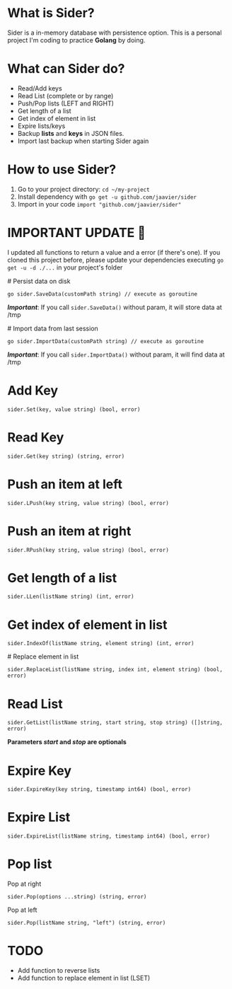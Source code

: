 # What is Sider?
Sider is a in-memory database with persistence option. This is a personal project I'm coding to practice **Golang** by doing.

# What can Sider do?

- Read/Add keys 
- Read List (complete or by range)
- Push/Pop lists (LEFT and RIGHT)
- Get length of a list
- Get index of element in list
- Expire lists/keys 
- Backup **lists** and **keys** in JSON files.
- Import last backup when starting Sider again

# How to use Sider?

1. Go to your project directory: `cd ~/my-project`
2. Install dependency with `go get -u github.com/jaavier/sider`
3. Import in your code `import "github.com/jaavier/sider"`


# IMPORTANT UPDATE 👾

I updated all functions to return a value and a error (if there's one). If you cloned this project before, please update your dependencies executing `go get -u -d ./...` in your project's folder

# Persist data on disk
```golang
go sider.SaveData(customPath string) // execute as goroutine
```
***Important***: If you call `sider.SaveData()` without param, it will store data at /tmp

# Import data from last session
```golang
go sider.ImportData(customPath string) // execute as goroutine
```
***Important***: If you call `sider.ImportData()` without param, it will find data at /tmp

# Add Key

```golang
sider.Set(key, value string) (bool, error)
```

# Read Key
```golang
sider.Get(key string) (string, error)
```

# Push an item at left
```golang
sider.LPush(key string, value string) (bool, error)
```

# Push an item at right
```golang
sider.RPush(key string, value string) (bool, error)
```

# Get length of a list
```golang
sider.LLen(listName string) (int, error)
```

# Get index of element in list
```golang
sider.IndexOf(listName string, element string) (int, error)
```

# Replace element in list
```golang
sider.ReplaceList(listName string, index int, element string) (bool, error)
```

# Read List
```golang
sider.GetList(listName string, start string, stop string) ([]string, error)
```
**Parameters _start_ and _stop_ are optionals**

# Expire Key
```golang
sider.ExpireKey(key string, timestamp int64) (bool, error)
```

# Expire List
```golang
sider.ExpireList(listName string, timestamp int64) (bool, error)
```

# Pop list

Pop at right
```golang
sider.Pop(options ...string) (string, error)
```

Pop at left
```golang
sider.Pop(listName string, "left") (string, error)
```


# TODO

- Add function to reverse lists
- Add function to replace element in list (LSET)
